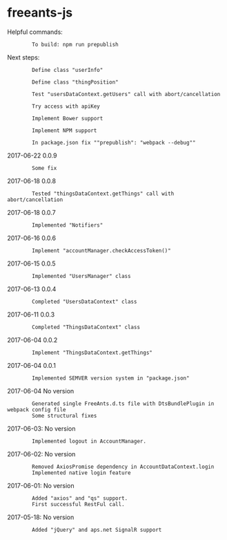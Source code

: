 # freeants-js

Helpful commands:

            To build: npm run prepublish

Next steps:

            Define class "userInfo"

            Define class "thingPosition"
			
            Test "usersDataContext.getUsers" call with abort/cancellation		
			
            Try access with apiKey            
			
            Implement Bower support
			
            Implement NPM support
			
            In package.json fix ""prepublish": "webpack --debug""

2017-06-22  0.0.9

            Some fix

2017-06-18  0.0.8

            Tested "thingsDataContext.getThings" call with abort/cancellation

2017-06-18  0.0.7

            Implemented "Notifiers"

2017-06-16  0.0.6

            Implement "accountManager.checkAccessToken()"

2017-06-15  0.0.5

            Implemented "UsersManager" class

2017-06-13  0.0.4

            Completed "UsersDataContext" class

2017-06-11  0.0.3

            Completed "ThingsDataContext" class

2017-06-04  0.0.2
            
            Implement "ThingsDataContext.getThings"

2017-06-04  0.0.1

            Implemented SEMVER version system in "package.json"

2017-06-04  No version

            Generated single FreeAnts.d.ts file with DtsBundlePlugin in webpack config file
            Some structural fixes

2017-06-03: No version

            Implemented logout in AccountManager.

2017-06-02: No version

            Removed AxiosPromise dependency in AccountDataContext.login
            Implemented native login feature

2017-06-01: No version

            Added "axios" and "qs" support.
            First successful RestFul call.

2017-05-18: No version

            Added "jQuery" and aps.net SignalR support
